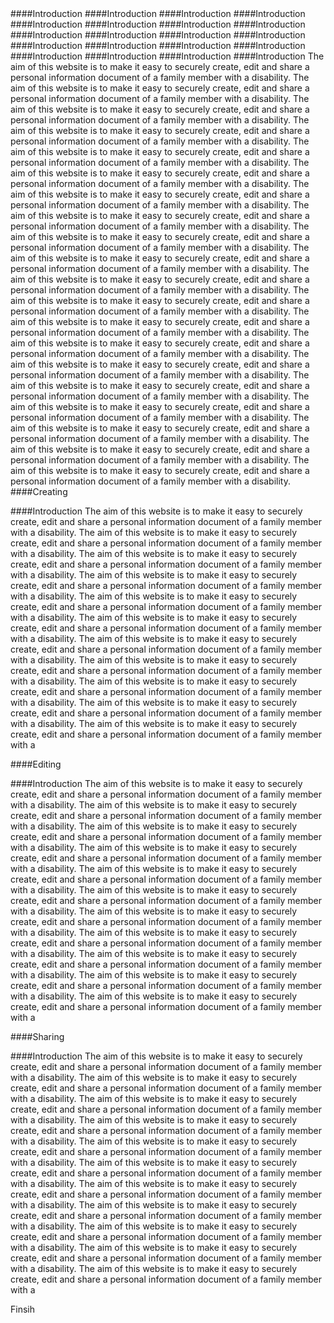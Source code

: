 <div id="introduction" class="tile"></div>
####Introduction
####Introduction
####Introduction
####Introduction
####Introduction
####Introduction
####Introduction
####Introduction
####Introduction
####Introduction
####Introduction
####Introduction
####Introduction
####Introduction
####Introduction
####Introduction
####Introduction
####Introduction
####Introduction
####Introduction
The aim of this website is to make it easy to securely create, edit and
share a personal information document of a family member with a
disability.
The aim of this website is to make it easy to securely create, edit and
share a personal information document of a family member with a
disability.
The aim of this website is to make it easy to securely create, edit and
share a personal information document of a family member with a
disability.
The aim of this website is to make it easy to securely create, edit and
share a personal information document of a family member with a
disability.
The aim of this website is to make it easy to securely create, edit and
share a personal information document of a family member with a
disability.
The aim of this website is to make it easy to securely create, edit and
share a personal information document of a family member with a
disability.
The aim of this website is to make it easy to securely create, edit and
share a personal information document of a family member with a
disability.
The aim of this website is to make it easy to securely create, edit and
share a personal information document of a family member with a
disability.
The aim of this website is to make it easy to securely create, edit and
share a personal information document of a family member with a
disability.
The aim of this website is to make it easy to securely create, edit and
share a personal information document of a family member with a
disability.
The aim of this website is to make it easy to securely create, edit and
share a personal information document of a family member with a
disability.
The aim of this website is to make it easy to securely create, edit and
share a personal information document of a family member with a
disability.
The aim of this website is to make it easy to securely create, edit and
share a personal information document of a family member with a
disability.
The aim of this website is to make it easy to securely create, edit and
share a personal information document of a family member with a
disability.
The aim of this website is to make it easy to securely create, edit and
share a personal information document of a family member with a
disability.
The aim of this website is to make it easy to securely create, edit and
share a personal information document of a family member with a
disability.
The aim of this website is to make it easy to securely create, edit and
share a personal information document of a family member with a
disability.
The aim of this website is to make it easy to securely create, edit and
share a personal information document of a family member with a
disability.
The aim of this website is to make it easy to securely create, edit and
share a personal information document of a family member with a
disability.
The aim of this website is to make it easy to securely create, edit and
share a personal information document of a family member with a
disability.


<div id=create class="tile"></div>
####Creating

####Introduction
The aim of this website is to make it easy to securely create, edit and
share a personal information document of a family member with a
disability.
The aim of this website is to make it easy to securely create, edit and
share a personal information document of a family member with a
disability.
The aim of this website is to make it easy to securely create, edit and
share a personal information document of a family member with a
disability.
The aim of this website is to make it easy to securely create, edit and
share a personal information document of a family member with a
disability.
The aim of this website is to make it easy to securely create, edit and
share a personal information document of a family member with a
disability.
The aim of this website is to make it easy to securely create, edit and
share a personal information document of a family member with a
disability.
The aim of this website is to make it easy to securely create, edit and
share a personal information document of a family member with a
disability.
The aim of this website is to make it easy to securely create, edit and
share a personal information document of a family member with a
disability.
The aim of this website is to make it easy to securely create, edit and
share a personal information document of a family member with a
disability.
The aim of this website is to make it easy to securely create, edit and
share a personal information document of a family member with a
disability.
The aim of this website is to make it easy to securely create, edit and
share a personal information document of a family member with a
<div id=edit class="tile"></div>
####Editing

####Introduction
The aim of this website is to make it easy to securely create, edit and
share a personal information document of a family member with a
disability.
The aim of this website is to make it easy to securely create, edit and
share a personal information document of a family member with a
disability.
The aim of this website is to make it easy to securely create, edit and
share a personal information document of a family member with a
disability.
The aim of this website is to make it easy to securely create, edit and
share a personal information document of a family member with a
disability.
The aim of this website is to make it easy to securely create, edit and
share a personal information document of a family member with a
disability.
The aim of this website is to make it easy to securely create, edit and
share a personal information document of a family member with a
disability.
The aim of this website is to make it easy to securely create, edit and
share a personal information document of a family member with a
disability.
The aim of this website is to make it easy to securely create, edit and
share a personal information document of a family member with a
disability.
The aim of this website is to make it easy to securely create, edit and
share a personal information document of a family member with a
disability.
The aim of this website is to make it easy to securely create, edit and
share a personal information document of a family member with a
disability.
The aim of this website is to make it easy to securely create, edit and
share a personal information document of a family member with a
<div id=share class="tile"></div>
####Sharing

####Introduction
The aim of this website is to make it easy to securely create, edit and
share a personal information document of a family member with a
disability.
The aim of this website is to make it easy to securely create, edit and
share a personal information document of a family member with a
disability.
The aim of this website is to make it easy to securely create, edit and
share a personal information document of a family member with a
disability.
The aim of this website is to make it easy to securely create, edit and
share a personal information document of a family member with a
disability.
The aim of this website is to make it easy to securely create, edit and
share a personal information document of a family member with a
disability.
The aim of this website is to make it easy to securely create, edit and
share a personal information document of a family member with a
disability.
The aim of this website is to make it easy to securely create, edit and
share a personal information document of a family member with a
disability.
The aim of this website is to make it easy to securely create, edit and
share a personal information document of a family member with a
disability.
The aim of this website is to make it easy to securely create, edit and
share a personal information document of a family member with a
disability.
The aim of this website is to make it easy to securely create, edit and
share a personal information document of a family member with a
disability.
The aim of this website is to make it easy to securely create, edit and
share a personal information document of a family member with a















Finsih
